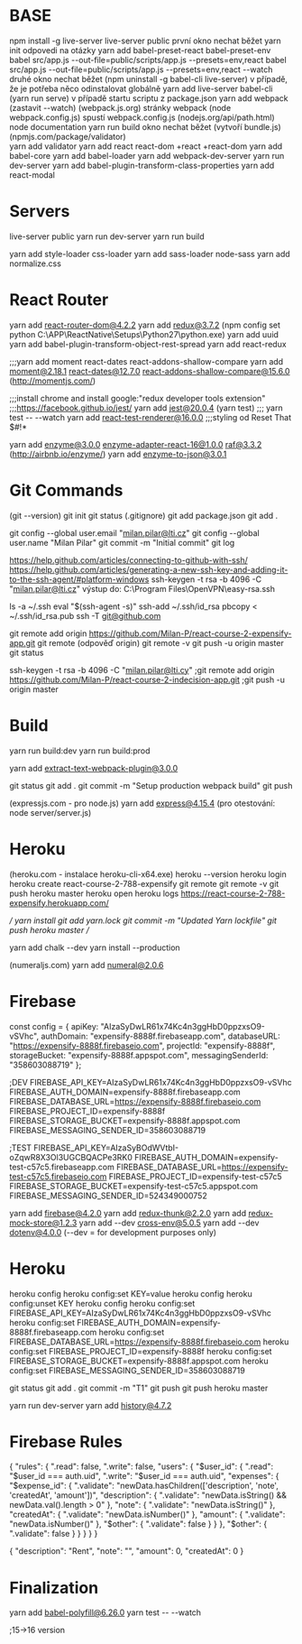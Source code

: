 # BASE

npm install -g live-server
live-server public																první okno nechat běžet
yarn init																		odpovedi na otázky
yarn add babel-preset-react babel-preset-env
babel src/app.js --out-file=public/scripts/app.js --presets=env,react
babel src/app.js --out-file=public/scripts/app.js --presets=env,react --watch	druhé okno nechat běžet
(npm uninstall -g babel-cli live-server)										v případě, že je potřeba něco odinstalovat globálně
yarn add live-server babel-cli
(yarn run serve)																v případě startu scriptu z package.json
yarn add webpack
(zastavit --watch)
(webpack.js.org)																stránky webpack
(node webpack.config.js)														spustí webpack.config.js
(nodejs.org/api/path.html)														node documentation
yarn run build																	okno nechat běžet (vytvoří bundle.js)
(npmjs.com/package/validator)													
yarn add validator
yarn add react react-dom														+react +react-dom
yarn add babel-core
yarn add babel-loader
yarn add webpack-dev-server
yarn run dev-server
yarn add babel-plugin-transform-class-properties
yarn add react-modal

# Servers

live-server public
yarn run dev-server
yarn run build

yarn add style-loader css-loader
yarn add sass-loader node-sass
yarn add normalize.css

# React Router

yarn add react-router-dom@4.2.2
yarn add redux@3.7.2
(npm config set python C:\APP\ReactNative\Setups\Python27\python.exe)
yarn add uuid
yarn add babel-plugin-transform-object-rest-spread
yarn add react-redux

;;;yarn add moment react-dates react-addons-shallow-compare
yarn add moment@2.18.1 react-dates@12.7.0 react-addons-shallow-compare@15.6.0
(http://momentjs.com/)

;;;install chrome and install google:"redux developer tools extension"
;;;https://facebook.github.io/jest/
yarn add jest@20.0.4
(yarn test)
;;; yarn test -- --watch
yarn add react-test-renderer@16.0.0
;;;styling od  Reset That $#!*

yarn add enzyme@3.0.0 enzyme-adapter-react-16@1.0.0 raf@3.3.2
(http://airbnb.io/enzyme/)
yarn add enzyme-to-json@3.0.1

# Git Commands

(git --version)
git init
git status
(.gitignore)
git add package.json
git add .

git config --global user.email "milan.pilar@lti.cz"
git config --global user.name "Milan Pilar"
git commit -m "Initial commit"
git log

https://help.github.com/articles/connecting-to-github-with-ssh/
https://help.github.com/articles/generating-a-new-ssh-key-and-adding-it-to-the-ssh-agent/#platform-windows
ssh-keygen -t rsa -b 4096 -C "milan.pilar@lti.cz"
výstup do: C:\Program Files\OpenVPN\easy-rsa\.ssh

ls -a ~/.ssh
eval "$(ssh-agent -s)"
ssh-add ~/.ssh/id_rsa
pbcopy < ~/.ssh/id_rsa.pub
ssh -T git@github.com

git remote add origin https://github.com/Milan-P/react-course-2-expensify-app.git
git remote							(odpověď origin)
git remote -v
git push -u origin master
git status

ssh-keygen -t rsa -b 4096 -C "milan.pilar@lti.cy" 
;git remote add origin https://github.com/Milan-P/react-course-2-indecision-app.git
;git push -u origin master

# Build

yarn run build:dev
yarn run build:prod

yarn add extract-text-webpack-plugin@3.0.0

git status
git add .
git commit -m "Setup production webpack build"
git push

(expressjs.com - pro node.js)
yarn add express@4.15.4
(pro otestování: node server/server.js)

# Heroku

(heroku.com - instalace heroku-cli-x64.exe)
heroku --version
heroku login
heroku create react-course-2-788-expensify
git remote
git remote -v
git push heroku master
heroku open
heroku logs
https://react-course-2-788-expensify.herokuapp.com/

*/
yarn install
git add yarn.lock
git commit -m "Updated Yarn lockfile"
git push heroku master
/*

yarn add chalk --dev
yarn install --production

(numeraljs.com)
yarn add numeral@2.0.6

# Firebase

const config = {
  apiKey: "AIzaSyDwLR61x74Kc4n3ggHbD0ppzxsO9-vSVhc",
    authDomain: "expensify-8888f.firebaseapp.com",
    databaseURL: "https://expensify-8888f.firebaseio.com",
    projectId: "expensify-8888f",
    storageBucket: "expensify-8888f.appspot.com",
    messagingSenderId: "358603088719"
};

;DEV
FIREBASE_API_KEY=AIzaSyDwLR61x74Kc4n3ggHbD0ppzxsO9-vSVhc
FIREBASE_AUTH_DOMAIN=expensify-8888f.firebaseapp.com
FIREBASE_DATABASE_URL=https://expensify-8888f.firebaseio.com
FIREBASE_PROJECT_ID=expensify-8888f
FIREBASE_STORAGE_BUCKET=expensify-8888f.appspot.com
FIREBASE_MESSAGING_SENDER_ID=358603088719

;TEST
FIREBASE_API_KEY=AIzaSyBOdWVtbI-oZqwR8X3Ol3UGCBQACPe3RK0
FIREBASE_AUTH_DOMAIN=expensify-test-c57c5.firebaseapp.com
FIREBASE_DATABASE_URL=https://expensify-test-c57c5.firebaseio.com
FIREBASE_PROJECT_ID=expensify-test-c57c5
FIREBASE_STORAGE_BUCKET=expensify-test-c57c5.appspot.com
FIREBASE_MESSAGING_SENDER_ID=524349000752


yarn add firebase@4.2.0
yarn add redux-thunk@2.2.0
yarn add redux-mock-store@1.2.3
yarn add --dev cross-env@5.0.5
yarn add --dev dotenv@4.0.0			(--dev = for development purposes only)

# Heroku

heroku config
heroku config:set KEY=value
heroku config
heroku config:unset KEY
heroku config
heroku config:set FIREBASE_API_KEY=AIzaSyDwLR61x74Kc4n3ggHbD0ppzxsO9-vSVhc 
heroku config:set FIREBASE_AUTH_DOMAIN=expensify-8888f.firebaseapp.com
heroku config:set FIREBASE_DATABASE_URL=https://expensify-8888f.firebaseio.com
heroku config:set FIREBASE_PROJECT_ID=expensify-8888f
heroku config:set FIREBASE_STORAGE_BUCKET=expensify-8888f.appspot.com
heroku config:set FIREBASE_MESSAGING_SENDER_ID=358603088719

git status
git add .
git commit -m "T1"
git push
git push heroku master

yarn run dev-server
yarn add history@4.7.2

# Firebase Rules

{
  "rules": {
    ".read": false,
    ".write": false,
    "users": {
      "$user_id": {
        ".read": "$user_id === auth.uid",
        ".write": "$user_id === auth.uid",
        "expenses": {
          "$expense_id": {
            ".validate": "newData.hasChildren(['description', 'note', 'createdAt', 'amount'])",
            "description": { 
            	".validate": "newData.isString() && newData.val().length > 0"
            },
            "note": { 
            	".validate": "newData.isString()"
            },
            "createdAt": { 
            	".validate": "newData.isNumber()"
            },
            "amount": { 
            	".validate": "newData.isNumber()"
            },
            "$other": {
              ".validate": false
            }
          }
        },
        "$other": {
          ".validate": false
        }
      }
    }
  }
}

{
	"description": "Rent",
	"note": "",
	"amount": 0,
	"createdAt": 0
}

# Finalization

yarn add babel-polyfill@6.26.0
yarn test -- --watch

;15->16 version

